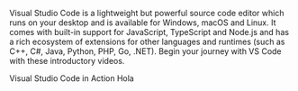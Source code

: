 Visual Studio Code is a lightweight but powerful source code editor which runs on your desktop and is available for Windows, macOS and
 Linux. It comes with built-in support for JavaScript, TypeScript and Node.js and has a rich ecosystem of extensions for other 
 languages and runtimes (such as C++, C#, Java, Python, PHP, Go, .NET). Begin your journey with VS Code with these introductory videos.

Visual Studio Code in Action
Hola